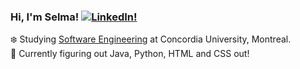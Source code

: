 ### Hi, I'm Selma! [![LinkedIn!](https://img.shields.io/badge/LinkedIn-%230077B5.svg?logo=linkedin&logoColor=white)](https://www.linkedin.com/in/selma-b%C3%A9doui/)

:snowflake: Studying [Software Engineering](https://www.concordia.ca/academics/undergraduate/software-engineering.html) at Concordia University, Montreal.<br/>
:thought_balloon: Currently figuring out Java, Python, HTML and CSS out! <br/>


